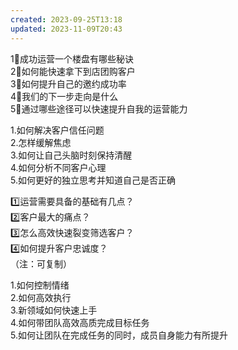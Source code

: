 ```yaml
---  
created: 2023-09-25T13:18  
updated: 2023-11-09T20:43  
---  
```

  
  
1⃣️成功运营一个楼盘有哪些秘诀  
2⃣️如何能快速拿下到店团购客户  
3⃣️如何提升自己的邀约成功率  
4⃣️我们的下一步走向是什么  
5⃣️通过哪些途径可以快速提升自我的运营能力  
  
  
1.如何解决客户信任问题  
2.怎样缓解焦虑  
3.如何让自己头脑时刻保持清醒  
4.如何分析不同客户心理  
5.如何更好的独立思考并知道自己是否正确  
  
1️⃣运营需要具备的基础有几点？  
2️⃣客户最大的痛点？  
3️⃣怎么高效快速裂变筛选客户？  
4️⃣如何提升客户忠诚度？  
（注：可复制）  
  
1.如何控制情绪  
2.如何高效执行  
3.新领域如何快速上手  
4.如何带团队高效高质完成目标任务  
5.如何让团队在完成任务的同时，成员自身能力有所提升